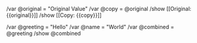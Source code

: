 /var @original = "Original Value"
/var @copy = @original
/show [[Original: {{original}}]]
/show [[Copy: {{copy}}]]

/var @greeting = "Hello"
/var @name = "World"
/var @combined = @greeting
/show @combined